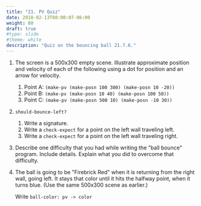 ```yaml
---
title: "21. PV Quiz"
date: 2018-02-13T08:00:07-06:00
weight: 80
draft: true
#type: slide
#theme: white
description: "Quiz on the bouncing ball 21.7.6."
---
```


1. The screen is a 500x300 empty scene. Illustrate approximate
   position and velocity of each of the following using a dot for
   position and an arrow for velocity.
   
    1. Point A: `(make-pv (make-posn 100 300) (make-posn 10 -20))`
    2. Point B: `(make-pv (make-posn 10 40) (make-posn 100 50))`
    3. Point C: `(make-pv (make-posn 500 10) (make-posn -10 30))`
   
2. `should-bounce-left?` 

    1. Write a signature.
    2. Write a `check-expect` for a point on the left wall traveling
       left.
    3. Write a `check-expect` for a point on the left wall traveling right.

3. Describe one difficulty that you had while writing the "ball
   bounce" program. Include details. Explain what you did to overcome
   that difficulty.
   
4. The ball is going to be "Firebrick Red" when it is returning from
   the right wall, going left. It stays that color until it hits the
   halfway point, when it turns blue. (Use the same 500x300 scene as
   earlier.) 
   
   Write `ball-color: pv -> color`
   
   
